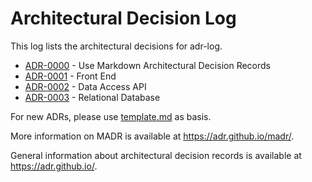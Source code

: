 # Architectural Decision Log

This log lists the architectural decisions for adr-log.

- [ADR-0000](0000-use-architectural-decision-records.md) - Use Markdown Architectural Decision Records
- [ADR-0001](0001-front-end) - Front End
- [ADR-0002](0002-data-access-api) - Data Access API
- [ADR-0003](0003-relational-database) - Relational Database

For new ADRs, please use [template.md](https://github.com/charleyza/adr-log/blob/master/docs/adr/template.md) as basis. 

More information on MADR is available at <https://adr.github.io/madr/>. 

General information about architectural decision records is available at <https://adr.github.io/>.